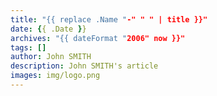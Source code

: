```yaml
---
title: "{{ replace .Name "-" " " | title }}"
date: {{ .Date }}
archives: "{{ dateFormat "2006" now }}"
tags: []
author: John SMITH
description: John SMITH's article
images: img/logo.png
---
```

